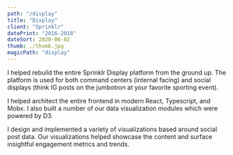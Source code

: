 ```yaml
---
path: "/display"
title: "Display"
client: "Sprinklr"
datePrint: "2016-2018"
dateSort: 2020-06-02
thumb: ./thumb.jpg
magicPath: "display"
---
```


I helped rebuild the entire Sprinklr Display platform from the ground up. The platform is used for both command centers (internal facing) and social displays (think IG posts on the jumbotron at your favorite sporting event).

I helped architect the entire frontend in modern React, Typescript, and Mobx. I also built a number of our data visualization modules which were powered by D3.

I design and implemented a variety of visualizations based around social post data. Our visualizations helped showcase the content and surface insightful engagement metrics and trends.
